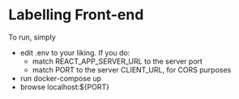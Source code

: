 # Labelling Front-end

To run, simply

- edit .env to your liking. If you do:
    - match REACT_APP_SERVER_URL to the server port
    - match PORT to the server CLIENT_URL, for CORS purposes
- run docker-compose up
- browse localhost:${PORT}